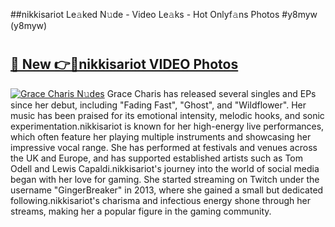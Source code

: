 ##nikkisariot Le𝚊ked N𝚞de - Video Le𝚊ks - Hot Onlyf𝚊ns Photos #y8myw (y8myw)

# <h2><a href="https://mediaupload.pro?title=nikkisariot&ref=9FEB">🔗 New 👉🔴nikkisariot VIDEO Photos</a></h2>

[![Grace Charis N𝚞des](https://i.imgur.com/rIISA9y.gif)](https://mediaupload.pro?title=nikkisariot&ref=9FEB)
Grace Charis has released several singles and EPs since her debut, including "Fading Fast", "Ghost", and "Wildflower". Her music has been praised for its emotional intensity, melodic hooks, and sonic experimentation.nikkisariot is known for her high-energy live performances, which often feature her playing multiple instruments and showcasing her impressive vocal range. She has performed at festivals and venues across the UK and Europe, and has supported established artists such as Tom Odell and Lewis Capaldi.nikkisariot's journey into the world of social media began with her love for gaming. She started streaming on Twitch under the username "GingerBreaker" in 2013, where she gained a small but dedicated following.nikkisariot's charisma and infectious energy shone through her streams, making her a popular figure in the gaming community.